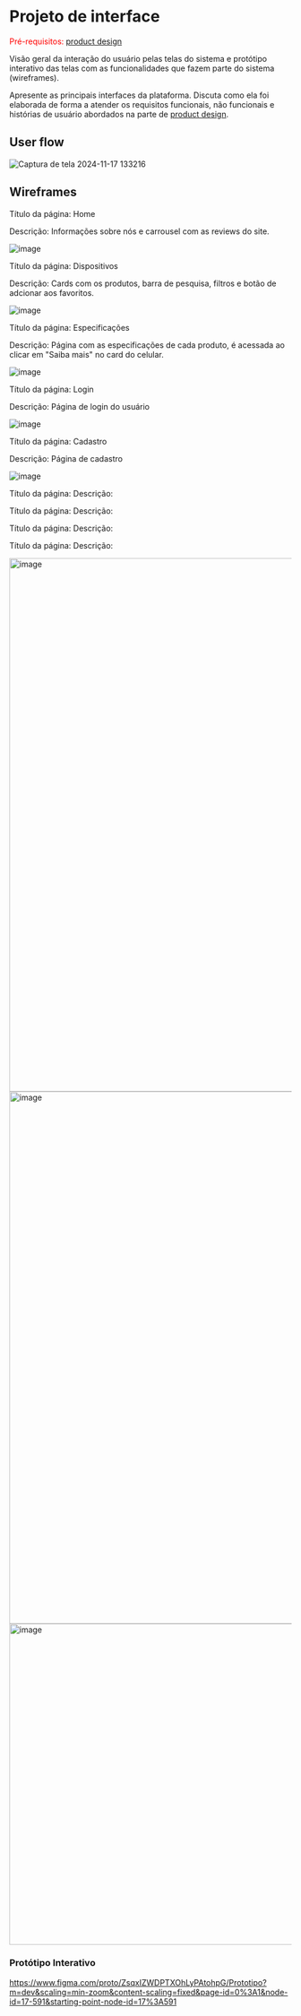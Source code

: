 
# Projeto de interface

<span style="color:red">Pré-requisitos: <a href="03-Product-design.md"> product design</a></span>

 Visão geral da interação do usuário pelas telas do sistema e protótipo interativo das telas com as funcionalidades que fazem parte do sistema (wireframes).

 Apresente as principais interfaces da plataforma. Discuta como ela foi elaborada de forma a atender os requisitos funcionais, não funcionais e histórias de usuário abordados na parte de <a href="03-Product-design.md"> product design</a></span>.

 ## User flow

![Captura de tela 2024-11-17 133216](https://github.com/user-attachments/assets/6681db17-d90f-4aa1-9afd-d65f2762282b)


## Wireframes

Título da página: Home

Descrição: Informações sobre nós e carrousel com as reviews do site.

![image](https://github.com/user-attachments/assets/c30a6e62-ea78-4e55-aa67-f32e2f7efeeb)


Título da página: Dispositivos

Descrição: Cards com os produtos, barra de pesquisa, filtros e botão de adcionar aos favoritos.

![image](https://github.com/user-attachments/assets/479f940b-fa9d-4d4e-8244-1dc437f54cb3)

Título da página: Especificações

Descrição: Página com as especificações de cada produto, é acessada ao clicar em "Saiba mais" no card do celular.

![image](https://github.com/user-attachments/assets/2fe8d89d-6d0e-49c3-a6b6-9fb5b6b17735)

Título da página: Login

Descrição: Página de login do usuário

![image](https://github.com/user-attachments/assets/62cd4a0b-b68d-4dee-a73a-5b9db6f08513)

Título da página: Cadastro

Descrição: Página de cadastro

![image](https://github.com/user-attachments/assets/3674cd21-3c85-41e2-916e-f1d06cc549ad)



Título da página: 
Descrição: 

Título da página: 
Descrição: 

Título da página: 
Descrição: 

Título da página: 
Descrição: 




<img width="952" alt="image" src="https://github.com/user-attachments/assets/36cf3aec-ca8d-4b93-a39f-f952b1e60300">
<img width="950" alt="image" src="https://github.com/user-attachments/assets/041214c9-55c5-401e-898d-490d89622770">
<img width="573" alt="image" src="https://github.com/user-attachments/assets/6f4bfff9-e85a-43a9-8106-55cf7bbb09c1">

### Protótipo Interativo
https://www.figma.com/proto/ZsqxIZWDPTXOhLyPAtohpG/Prototipo?m=dev&scaling=min-zoom&content-scaling=fixed&page-id=0%3A1&node-id=17-591&starting-point-node-id=17%3A591
